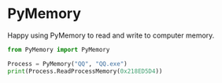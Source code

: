 # PyMemory
Happy using PyMemory to read and write to computer memory.

```python
from PyMemory import PyMemory

Process = PyMemory("QQ", "QQ.exe")
print(Process.ReadProcessMemory(0x218ED5D4))
```

